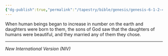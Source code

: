 ```yaml
---
{"dg-publish":true,"permalink":"/tapestry/bible/genesis/genesis-6-1-2-4/","title":"Genesis 6:1-2,4","tags":["bible-verse","bible-verse"],"dgHomeLink":true,"dgShowLocalGraph":true,"dgEnableSearch":true}
---
```


When human beings began to increase in number on the earth and daughters were born to them, the sons of God saw that the daughters of humans were beautiful, and they married any of them they chose.

---
*New International Version (NIV)*